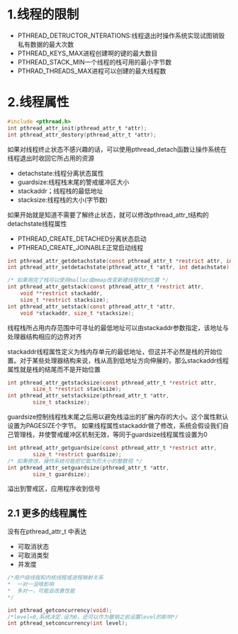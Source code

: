 # 1.线程的限制

* PTHREAD_DETRUCTOR_NTERATIONS:线程退出时操作系统实现试图销毁私有数据的最大次数
* PTHREAD_KEYS_MAX进程创建啊的键的最大数目
* PTHREAD_STACK_MIN一个线程的栈可用的最小字节数
* PTHRAD_THREADS_MAX进程可以创建的最大线程数

# 2.线程属性

```c
#include <pthread.h>
int pthread_attr_init(pthread_attr_t *attr);
int pthread_attr_destory(pthread_attr_t *attr);
```

如果对线程终止状态不感兴趣的话，可以使用pthread_detach函数让操作系统在线程退出时收回它所占用的资源

* detachstate:线程分离状态属性
* guardsize:线程栈末尾的警戒缓冲区大小
* stackaddr；线程栈的最低地址
* stacksize:线程栈的大小(字节数)

如果开始就是知道不需要了解终止状态，就可以修改pthread_attr_t结构的detachstate线程属性

* PTHREAD_CREATE_DETACHED分离状态启动
* PTHREAD_CREATE_JOINABLE正常启动线程

```c
int pthread_attr_getdetachstate(const pthread_attr_t *restrict attr, int *detachstate);
int pthread_attr_setdetachstate(pthread_attr_t *attr, int detachstate);

/* 如果用完了栈可以使用malloc或mmap改变新建线程栈的位置 */
int pthread_attr_getstack(const pthread_attr_t *restrict attr,
    void **restrict stackaddr,
    size_t *restrict stacksize);
int pthread_attr_setstack(const pthread_attr_t *attr,
    void *stackaddr, size_t *stacksize);
```

线程栈所占用内存范围中可寻址的最低地址可以由stackaddr参数指定，该地址与处理器结构相应的边界对齐

stackaddr线程属性定义为栈内存单元的最低地址，但这并不必然是栈的开始位置。对于某些处理器结构来说，栈从高到低地址方向伸展的，那么stackaddr线程属性就是栈的结尾而不是开始位置

```c
int pthread_attr_getstacksize(const pthread_attr_t *restrict attr,
        size_t *restrict stacksize);
int pthread_attr_setstacksize(pthread_attr_t *attr,
        size_t stacksize);
```

guardsize控制线程栈末尾之后用以避免栈溢出的扩展内存的大小。这个属性默认设置为PAGESIZE个字节。
如果线程属性stackaddr做了修改，系统会假设我们自己管理栈，并使警戒缓冲区机制无效，等同于guardsize线程属性设置为0

```c
int pthread_attr_getguardsize(const pthread_attr_t *restrict attr,
        size_t *restrict guardsize);
/* 如果修改，操作系统可能把它取为页大小的整数倍 */
int pthread_attr_setguardsize(pthread_attr_t *attr,
        size_t guardsize);
```

溢出到警戒区，应用程序收到信号

## 2.1 更多的线程属性

没有在pthread_attr_t 中表达

* 可取消状态
* 可取消类型
* 并发度

```c
/*用户级线程和内核线程或进程映射关系
*  一对一没啥影响
*  多对一，可能会改善性能
*/

int pthread_getconcurrency(void);
/*level=0,系统决定.设为0，还可以作为撤销之前设置level的影响*/
int pthread_setconcurrency(int level);
```
